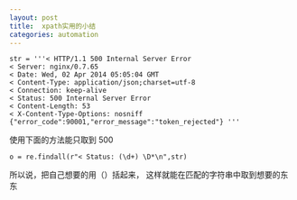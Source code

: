 ```yaml
---
layout: post
title:  xpath实用的小结
categories: automation
---
```


    str = '''< HTTP/1.1 500 Internal Server Error
    < Server: nginx/0.7.65
    < Date: Wed, 02 Apr 2014 05:05:04 GMT
    < Content-Type: application/json;charset=utf-8
    < Connection: keep-alive
    < Status: 500 Internal Server Error
    < Content-Length: 53
    < X-Content-Type-Options: nosniff
    {"error_code":90001,"error_message":"token_rejected"} '''
    
    
	

使用下面的方法能只取到 500

    o = re.findall(r"< Status: (\d+) \D*\n",str)

所以说，把自己想要的用（）括起来，
这样就能在匹配的字符串中取到想要的东东